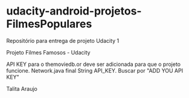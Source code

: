 # udacity-android-projetos-FilmesPopulares
Repositório para entrega de projeto Udacity 1


Projeto Filmes Famosos - Udacity

API KEY para o themoviedb.or deve ser adicionada para que o projeto funcione.
Network.java final String API_KEY. Buscar por "ADD YOU API KEY"


Talita Araujo
